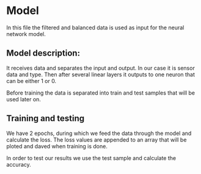 # Model
In this file the filtered and balanced data is used as input for the neural network model.

## Model description:
It receives data and separates the input and output. In our case it is sensor data and type. Then
after several linear layers it outputs to one neuron that can be either 1 or 0. 

Before training the data is separated into train and test samples that will be used later on.

## Training and testing
We have 2 epochs, during which we feed the data through the model and calculate the loss.
The loss values are appended to an array that will be ploted and daved when training is done. 

In order to test our results we use the test sample and calculate the accuracy.